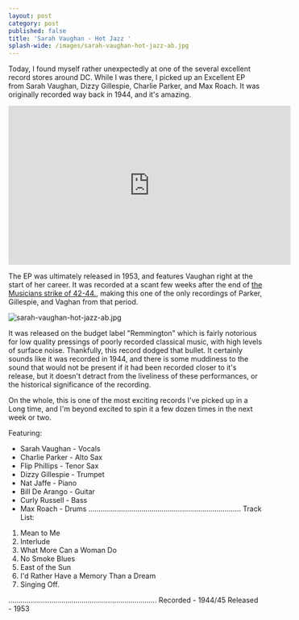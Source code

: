 ```yaml
---
layout: post
category: post
published: false
title: 'Sarah Vaughan - Hot Jazz '
splash-wide: /images/sarah-vaughan-hot-jazz-ab.jpg
---
```

Today, I found myself rather unexpectedly at one of the several excellent record stores around DC. While I was there, I picked up an Excellent EP from Sarah Vaughan, Dizzy Gillespie, Charlie Parker, and Max Roach. It was originally recorded way back in 1944, and it's amazing. 

<iframe width="560" height="315" src="https://www.youtube.com/embed/73qlAEhyyhc" frameborder="0" allowfullscreen></iframe>

The EP was ultimately released in 1953, and features Vaughan right at the start of her career. It was recorded at a scant few weeks after the end of [the Musicians strike of 42-44.](https://en.wikipedia.org/wiki/1942%E2%80%9344_musicians%27_strike), making this one of the only recordings of Parker, Gillespie, and Vaghan from that period. 

![sarah-vaughan-hot-jazz-ab.jpg]({{site.baseurl}}/images/sarah-vaughan-hot-jazz-ab.jpg)

It was released on the budget label "Remmington" which is fairly notorious for low quality pressings of poorly recorded classical music, with high levels of surface noise. Thankfully, this record dodged that bullet. It certainly sounds like it was recorded in 1944, and there is some muddiness to the sound that would not be present if it had been recorded closer to it's release, but it doesn't detract from the liveliness of these performances, or the historical significance of the recording. 

On the whole, this is one of the most exciting records I've picked up in a Long time, and I'm beyond excited to spin it a few dozen times in the next week or two. 

Featuring: 

- Sarah Vaughan - Vocals
- Charlie Parker - Alto Sax
- Flip Phillips - Tenor Sax
- Dizzy Gillespie - Trumpet
- Nat Jaffe - Piano
- Bill De Arango - Guitar
- Curly Russell - Bass
- Max Roach - Drums
...........................................................................
Track List: 

1. Mean to Me
2. Interlude
3. What More Can a Woman Do
4. No Smoke Blues
5. East of the Sun
6. I'd Rather Have a Memory Than a Dream
7. Singing Off.

.........................................................................
Recorded - 1944/45
Released - 1953